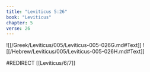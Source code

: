 ```yaml
---
title: "Leviticus 5:26"
book: "Leviticus"
chapter: 5
verse: 26
---
```

![[/Greek/Leviticus/005/Leviticus-005-026G.md#Text]]
![[/Hebrew/Leviticus/005/Leviticus-005-026H.md#Text]]

#REDIRECT [[Leviticus/6/7]]
